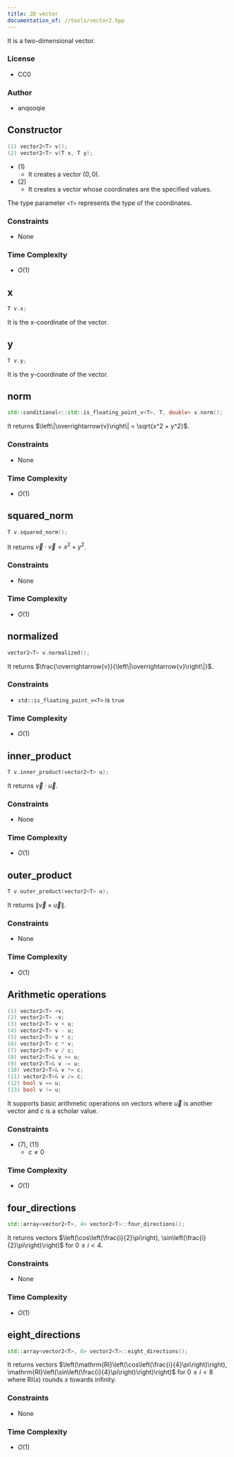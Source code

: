 ```yaml
---
title: 2D vector
documentation_of: //tools/vector2.hpp
---
```


It is a two-dimensional vector.

### License
- CC0

### Author
- anqooqie

## Constructor
```cpp
(1) vector2<T> v();
(2) vector2<T> v(T x, T y);
```

- (1)
    - It creates a vector $(0, 0)$.
- (2)
    - It creates a vector whose coordinates are the specified values.

The type parameter `<T>` represents the type of the coordinates.

### Constraints
- None

### Time Complexity
- $O(1)$

## x
```cpp
T v.x;
```

It is the x-coordinate of the vector.

## y
```cpp
T v.y;
```

It is the y-coordinate of the vector.

## norm
```cpp
std::conditional<::std::is_floating_point_v<T>, T, double> v.norm();
```

It returns $\left\|\overrightarrow{v}\right\| = \sqrt{x^2 + y^2}$.

### Constraints
- None

### Time Complexity
- $O(1)$

## squared_norm
```cpp
T v.squared_norm();
```

It returns $\overrightarrow{v} \cdot \overrightarrow{v} = x^2 + y^2$.

### Constraints
- None

### Time Complexity
- $O(1)$

## normalized
```cpp
vector2<T> v.normalized();
```

It returns $\frac{\overrightarrow{v}}{\left\|\overrightarrow{v}\right\|}$.

### Constraints
- `std::is_floating_point_v<T>` is `true`

### Time Complexity
- $O(1)$

## inner_product
```cpp
T v.inner_product(vector2<T> u);
```

It returns $\overrightarrow{v} \cdot \overrightarrow{u}$.

### Constraints
- None

### Time Complexity
- $O(1)$

## outer_product
```cpp
T v.outer_product(vector2<T> u);
```

It returns $\left\|\overrightarrow{v} \times \overrightarrow{u}\right\|$.

### Constraints
- None

### Time Complexity
- $O(1)$

## Arithmetic operations
```cpp
(1) vector2<T> +v;
(2) vector2<T> -v;
(3) vector2<T> v + u;
(4) vector2<T> v - u;
(5) vector2<T> v * c;
(6) vector2<T> c * v;
(7) vector2<T> v / c;
(8) vector2<T>& v += u;
(9) vector2<T>& v -= u;
(10) vector2<T>& v *= c;
(11) vector2<T>& v /= c;
(12) bool v == u;
(13) bool v != u;
```

It supports basic arithmetic operations on vectors where $\overrightarrow{u}$ is another vector and $c$ is a scholar value.

### Constraints
- (7), (11)
    - $c \neq 0$

### Time Complexity
- $O(1)$

## four_directions
```cpp
std::array<vector2<T>, 4> vector2<T>::four_directions();
```

It returns vectors $\left(\cos\left(\frac{i}{2}\pi\right), \sin\left(\frac{i}{2}\pi\right)\right)$ for $0 \leq i < 4$.

### Constraints
- None

### Time Complexity
- $O(1)$

## eight_directions
```cpp
std::array<vector2<T>, 8> vector2<T>::eight_directions();
```

It returns vectors $\left(\mathrm{RI}\left(\cos\left(\frac{i}{4}\pi\right)\right), \mathrm{RI}\left(\sin\left(\frac{i}{4}\pi\right)\right)\right)$ for $0 \leq i < 8$ where $\mathrm{RI}(x)$ rounds $x$ towards infinity.

### Constraints
- None

### Time Complexity
- $O(1)$
